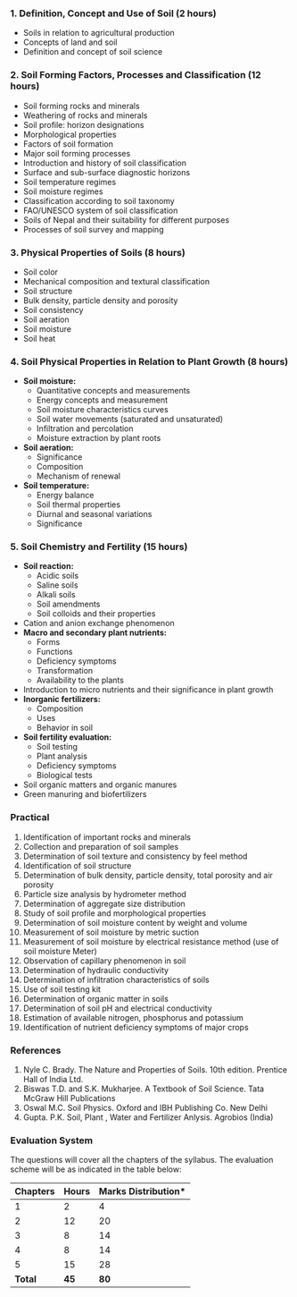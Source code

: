 ### 1. Definition, Concept and Use of Soil (2 hours)

* Soils in relation to agricultural production
* Concepts of land and soil
* Definition and concept of soil science

### 2. Soil Forming Factors, Processes and Classification (12 hours)

* Soil forming rocks and minerals
* Weathering of rocks and minerals
* Soil profile: horizon designations
* Morphological properties
* Factors of soil formation
* Major soil forming processes
* Introduction and history of soil classification
* Surface and sub-surface diagnostic horizons
* Soil temperature regimes
* Soil moisture regimes
* Classification according to soil taxonomy
* FAO/UNESCO system of soil classification
* Soils of Nepal and their suitability for different purposes
* Processes of soil survey and mapping

### 3. Physical Properties of Soils (8 hours)

* Soil color
* Mechanical composition and textural classification
* Soil structure
* Bulk density, particle density and porosity
* Soil consistency 
* Soil aeration
* Soil moisture
* Soil heat

### 4. Soil Physical Properties in Relation to Plant Growth (8 hours)

* **Soil moisture:**
    * Quantitative concepts and measurements
    * Energy concepts and measurement
    * Soil moisture characteristics curves
    * Soil water movements (saturated and unsaturated)
    * Infiltration and percolation
    * Moisture extraction by plant roots
* **Soil aeration:**
    * Significance
    * Composition
    * Mechanism of renewal
* **Soil temperature:**
    * Energy balance
    * Soil thermal properties
    * Diurnal and seasonal variations
    * Significance

### 5. Soil Chemistry and Fertility (15 hours)

* **Soil reaction:**
    * Acidic soils
    * Saline soils
    * Alkali soils
    * Soil amendments
    * Soil colloids and their properties
* Cation and anion exchange phenomenon
* **Macro and secondary plant nutrients:**
    * Forms
    * Functions
    * Deficiency symptoms
    * Transformation
    * Availability to the plants
* Introduction to micro nutrients and their significance in plant growth
* **Inorganic fertilizers:** 
    * Composition
    * Uses
    * Behavior in soil
* **Soil fertility evaluation:**
    * Soil testing
    * Plant analysis
    * Deficiency symptoms
    * Biological tests
* Soil organic matters and organic manures
* Green manuring and biofertilizers

### Practical

1. Identification of important rocks and minerals
2. Collection and preparation of soil samples
3. Determination of soil texture and consistency by feel method
4. Identification of soil structure
5. Determination of bulk density, particle density, total porosity and air porosity
6. Particle size analysis by hydrometer method
7. Determination of aggregate size distribution
8. Study of soil profile and morphological properties
9. Determination of soil moisture content by weight and volume
10. Measurement of soil moisture by metric suction
11. Measurement of soil moisture by electrical resistance method (use of soil moisture Meter)
12. Observation of capillary phenomenon in soil
13. Determination of hydraulic conductivity
14. Determination of infiltration characteristics of soils
15. Use of soil testing kit
16. Determination of organic matter in soils
17. Determination of soil pH and electrical conductivity
18. Estimation of available nitrogen, phosphorus and potassium
19. Identification of nutrient deficiency symptoms of major crops 

### References

1. Nyle C. Brady. The Nature and Properties of Soils. 10th edition. Prentice Hall of India Ltd.
2. Biswas T.D. and S.K. Mukharjee. A Textbook of Soil Science. Tata McGraw Hill Publications
3. Oswal M.C. Soil Physics. Oxford and IBH Publishing Co. New Delhi
4. Gupta. P.K. Soil, Plant , Water and Fertilizer Anlysis. Agrobios (India)

### Evaluation System

The questions will cover all the chapters of the syllabus. The evaluation scheme will be as indicated in the table below:

| Chapters  | Hours  | Marks Distribution* |
| --------- | ------ | ------------------- |
| 1         | 2      | 4                   |
| 2         | 12     | 20                  |
| 3         | 8      | 14                  |
| 4         | 8      | 14                  |
| 5         | 15     | 28                  |
| **Total** | **45** | **80**              |

